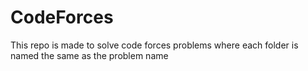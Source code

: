 # CodeForces
This repo is made to solve code forces problems where each folder is named the same as the problem name

